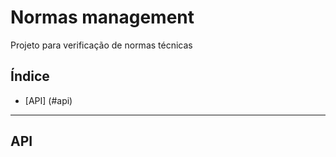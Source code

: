 # Normas management

Projeto para verificação de normas técnicas

## Índice

- [API] (#api)

---

## API